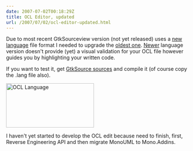 ```yaml
---
date: 2007-07-02T00:18:29Z
title: OCL Editor, updated
url: /2007/07/02/ocl-editor-updated.html
---
```


<p>Due to most recent GtkSourceview version (not yet released) uses a <a href="http://live.gnome.org/GtkSourceView/NewLangFormat">new language</a> file format I needed to upgrade the <a href="http://bugzilla.gnome.org/attachment.cgi?id=67996">oldest  one</a>. <a href="http://bugzilla.gnome.org/attachment.cgi?id=91008">Newer</a> language version doesn't provide (yet) a visual validation for your OCL file however guides you by highlighting your written code.</p>
<p>If you want to test it, get <a href="http://svn.gnome.org/viewcvs/gtksourceview/branches/new_hl_engine/">GtkSource sources</a> and compile it (of course copy the .lang file also).</p>
<p><a href="http://www.flickr.com/photos/mariocarrion/691097221/" title="Photo Sharing"><img src="http://farm2.static.flickr.com/1439/691097221_b0ab1e0e4b_m.jpg" width="240" height="121" alt="OCL Language" /></a></p>
<p>I haven't yet started to develop the OCL edit because need to finish, first, Reverse Engineering API and then migrate MonoUML to Mono.Addins.</p>
